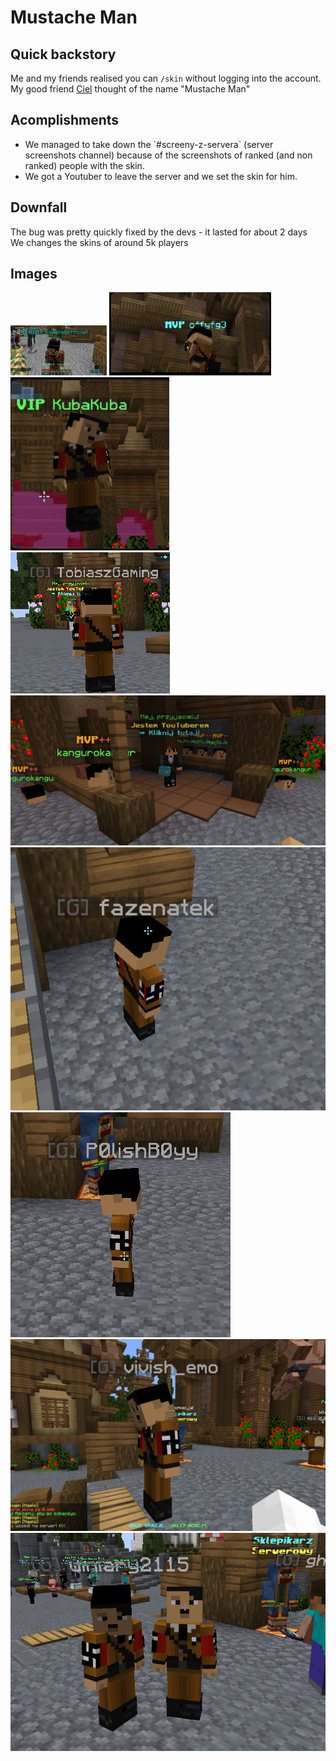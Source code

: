 # Mustache Man

## Quick backstory
Me and my friends realised you can `/skin` without logging into the account.   
My good friend [Ciel](https://github.com/Ciel-MC) thought of the name "Mustache Man"

## Acomplishments
<ul>
<li>
    We managed to take down the `#screeny-z-servera` (server screenshots channel) because of the screenshots of ranked (and non ranked) people with the skin.
  </li>
  <li>
    We got a Youtuber to leave the server and we set the skin for him.
  </li>
</ul>

## Downfall
The bug was pretty quickly fixed by the devs - it lasted for about 2 days  
We changes the skins of around 5k players

## Images

![pic1](./pics/png1.png)
![pic2](./pics/png2.png)
![pic3](./pics/png3.png)
![pic4](./pics/png4.png)
![pic5](./pics/png5.png)
![pic6](./pics/png6.png)
![pic7](./pics/png7.png)
![pic8](./pics/png8.png)
![pic9](./pics/png9.png)
